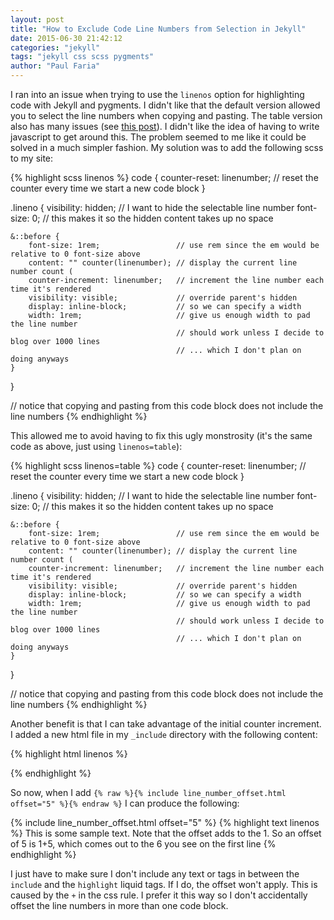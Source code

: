 ```yaml
---
layout: post
title: "How to Exclude Code Line Numbers from Selection in Jekyll"
date: 2015-06-30 21:42:12
categories: "jekyll"
tags: "jekyll css scss pygments"
author: "Paul Faria"
---
```


I ran into an issue when trying to use the `linenos` option for highlighting code with Jekyll and pygments. I didn't like that the default version allowed you to select the line numbers when copying and pasting. The table version also has many issues (see [this post](http://thanpol.as/jekyll/jekyll-code-highlight-and-line-numbers-problem-solved/)). I didn't like the idea of having to write javascript to get around this. The problem seemed to me like it could be solved in a much simpler fashion. My solution was to add the following scss to my site:

{% highlight scss linenos %}
code {
    counter-reset: linenumber; // reset the counter every time we start a new code block
}

.lineno {
    visibility: hidden; // I want to hide the selectable line number
    font-size: 0;       // this makes it so the hidden content takes up no space

    &::before {
        font-size: 1rem;                 // use rem since the em would be relative to 0 font-size above
        content: "" counter(linenumber); // display the current line number count (
        counter-increment: linenumber;   // increment the line number each time it's rendered
        visibility: visible;             // override parent's hidden
        display: inline-block;           // so we can specify a width
        width: 1rem;                     // give us enough width to pad the line number
                                         // should work unless I decide to blog over 1000 lines
                                         // ... which I don't plan on doing anyways
    }
}

// notice that copying and pasting from this code block does not include the line numbers
{% endhighlight %}

This allowed me to avoid having to fix this ugly monstrosity (it's the same code as above, just using `linenos=table`):

{% highlight scss linenos=table %}
code {
    counter-reset: linenumber; // reset the counter every time we start a new code block
}

.lineno {
    visibility: hidden; // I want to hide the selectable line number
    font-size: 0;       // this makes it so the hidden content takes up no space

    &::before {
        font-size: 1rem;                 // use rem since the em would be relative to 0 font-size above
        content: "" counter(linenumber); // display the current line number count (
        counter-increment: linenumber;   // increment the line number each time it's rendered
        visibility: visible;             // override parent's hidden
        display: inline-block;           // so we can specify a width
        width: 1rem;                     // give us enough width to pad the line number
                                         // should work unless I decide to blog over 1000 lines
                                         // ... which I don't plan on doing anyways
    }
}

// notice that copying and pasting from this code block does not include the line numbers
{% endhighlight %}

Another benefit is that I can take advantage of the initial counter increment. I added a new html file in my `_include` directory with the following content:

{% highlight html linenos %}
<style>
{% raw %}#offset-{{ include.offset }} + .highlight code {
    counter-increment: linenumber {{ include.offset }};
}{% endraw %}
</style>
<div {% raw %}id="offset-{{ include.offset }}"{% endraw %}></div>
{% endhighlight %}

So now, when I add `{% raw %}{% include line_number_offset.html offset="5" %}{% endraw %}` I can produce the following:

{% include line_number_offset.html offset="5" %}
{% highlight text linenos %}
This is some sample text.
Note that the offset adds to the 1.
So an offset of 5 is 1+5, which comes out to the 6
you see on the first line
{% endhighlight %}

I just have to make sure I don't include any text or tags in between the `include` and the `highlight` liquid tags. If I do, the offset won't apply. This is caused by the `+` in the css rule. I prefer it this way so I don't accidentally offset the line numbers in more than one code block.
